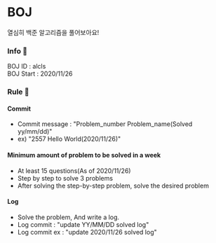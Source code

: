 # BOJ
열심히 백준 알고리즘을 풀어보아요!

### Info 👏
BOJ ID : alcls<br> 
BOJ Start : 2020/11/26<br>

### Rule 📐
#### Commit
- Commit message : "Problem_number Problem_name(Solved yy/mm/dd)"
- ex) "2557 Hello World(2020/11/26)"
#### Minimum amount of problem to be solved in a week
- At least 15 questions(As of 2020/11/26)
- Step by step to solve 3 problems
- After solving the step-by-step problem, solve the desired problem
#### Log
- Solve the problem, And write a log.
- Log commit : "update YY/MM/DD solved log"
- Log commit ex : "update 2020/11/26 solved log"